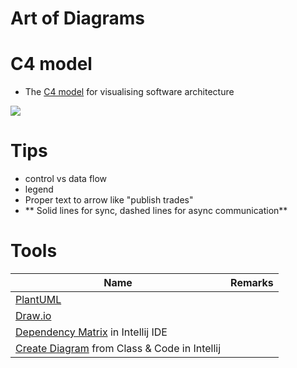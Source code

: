 # Art of Diagrams

# C4 model
- The [C4 model](https://c4model.com/) for visualising software architecture

![](https://c4model.com/images/c4-overview.png)

# Tips
- control vs data flow
- legend
- Proper text to arrow like "publish trades"
- ** Solid lines for sync, dashed lines for async communication**

# Tools

| Name                                                                                                                               | Remarks |
|------------------------------------------------------------------------------------------------------------------------------------|---------|
| [PlantUML](https://www.plantuml.com/plantuml/uml/SyfFKj2rKt3CoKnELR1Io4ZDoSa70000)                                                 |         |
| [Draw.io](https://app.diagrams.net/)                                                                                               |         |
| [Dependency Matrix](https://www.jetbrains.com/help/idea/dsm-analysis.html) in Intellij IDE                                         |         |
| [Create Diagram](https://stackoverflow.com/questions/8942751/use-intellij-to-generate-class-diagram) from Class & Code in Intellij |         |
